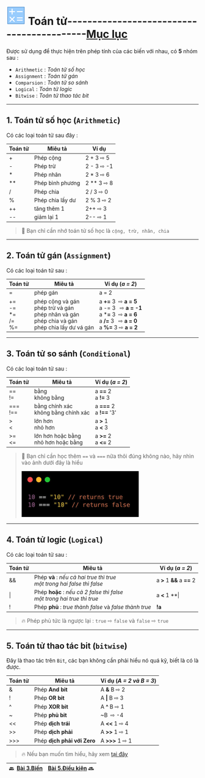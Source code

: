 # ![icons8-math.png](https://raw.githubusercontent.com/Zenfection/Image/master/2021/04/19-18-37-02-icons8-math.png) Toán tử------------------------------------------[Mục lục](https://github.com/Zenfection/Javascript)

Được sử dụng để thực hiện trên phép tính của các biến với nhau, có **5** nhóm sau :

- `Arithmetic` : *Toán tử số học*
- `Assignment` : *Toán tử gán*
- `Comparsion` : *Toán tử so sánh*
- `Logical` : *Toán tử logic*
- `Bitwise` : *Toán tử thao tác bit*

---

## 1. Toán tử số học (`Arithmetic`)

Có các loại toán tử sau đây :  

| Toán tử | Miêu tả          | Ví dụ      |
| ------- | ---------------- | ---------- |
| +       | Phép cộng        | 2 + 3 ⇨ 5  |
| -       | Phép trừ         | 2 - 3 ⇨ -1 |
| *       | Phép nhân        | 2 * 3 ⇨ 6  |
| **      | Phép bình phương | 2 ** 3 ⇨ 8 |
| /       | Phép chia        | 2 / 3 ⇨ 0  |
| %       | Phép chia lấy dư | 2 % 3 ⇨ 2  |
| ++      | tăng thêm 1      | 2++ ⇨ 3    |
| --      | giảm lại 1       | 2-- ⇨ 1    |

> 🤔  Bạn chỉ cần nhớ toán tử số học là `cộng, trừ, nhân, chia`

---

## 2. Toán tử gán (`Assignment`)

Có các loại toán tử sau :

| Toán tử                    | Miêu tả                                                                                                | Ví dụ (*a = 2*)                                                                                                                       |
| -------------------------- | ------------------------------------------------------------------------------------------------------ | ------------------------------------------------------------------------------------------------------------------------------------- |
| =                          | phép gán                                                                                               | a = 2                                                                                                                                 |
| +=<br>-=<br>*=<br>/=<br>%= | phép cộng và gán<br>phép trừ và gán<br>phép nhân và gán<br>phép chia và gán<br>phép chia lấy dư vá gán | a **+=** 3  ⇨ **a = 5**<br>a -= 3   ⇨ **a = -1**<br>a ***=** 3  ⇨ **a = 6**<br>a **/=** 3   ⇨ **a = 0**<br>a **%=** 3 ⇨ **a = 2**<br> |

---

## 3. Toán tử so sánh (`Conditional`)

Có các loại toán tử sau : 

| Toán tử    | Miêu tả                                | Ví dụ (*a = 2*)               |
| ---------- | -------------------------------------- | ----------------------------- |
| ==<br>!=   | bằng<br>không bằng                     | a **==** 2<br>a **!=** 3      |
| ===<br>!== | bằng chính xác<br>không bằng chính xác | a **===** 2 <br>a **!==** '3' |
| ><br><     | lớn hơn<br>nhỏ hơn                     | a **>** 1 <br>a **<** 3       |
| >=<br><=   | lớn hơn hoặc bằng<br>nhỏ hơn hoặc bằng | a **>=** 2 <br>a **<=** 2     |

> 🤔  Bạn chỉ cần học thêm `==` và `===` nữa thôi đúng không nào, hãy nhìn vào ảnh dưới đây là hiểu 
> 
> <img src="https://raw.githubusercontent.com/Zenfection/Image/master/2021/01/22-00-24-13-A%CC%89nh%20chu%CC%A3p%20Ma%CC%80n%20hi%CC%80nh%202021-01-22%20lu%CC%81c%2000.24.04.png" title="" alt="Ảnh chụp Màn hình 2021-01-22 lúc 00.24.04.png" width="307">

---

## 4. Toán tử logic (`Logical`)

Có các loại toán tử sau : 

| Toán tử | Miêu tả                                                                      | Ví dụ (*a = 2*)             |
| ------- | ---------------------------------------------------------------------------- | --------------------------- |
| &&      | Phép **và** : *nếu cả hai true thì true* <br>*một trong hai false thì false* | a **>** 1 **&&** a **==** 2 |
| \|      | Phép **hoặc** : *nếu cả 2 false thì false*<br>*một trong hai true thì true*  | a **<** 1 **\|              |
| !       | Phép **phủ** : *true thành false* và *false thành true*                      | **!a**                      |

> 🔥 Phép phủ tức là ngược lại : `true` ⇨ `false` và `false` ⇨ `true`

---

## 5. Toán tử thao tác bit (`bitwise`)

Đây là thao tác trên `Bit`, các bạn không cần phải hiểu nó quá kỹ, biết là có là được.

| Toán tử | Miêu tả                     | Ví dụ (*A = 2 và B = 3*) |
| ------- | --------------------------- | ------------------------ |
| &       | Phép **And bit**            | A **&** B ⇨ 2            |
| !       | Phép **OR bit**             | A **\|** B ⇨ 3           |
| ^       | Phép **XOR bit**            | A **^** B ⇨ 1            |
| ~       | Phép **phủ bit**            | ~B  ⇨ -4                 |
| <<      | Phép **dịch trái**          | A **<<** 1 ⇨ 4           |
| >>      | Phép **dịch phải**          | A **>>** 1 ⇨ 1           |
| >>>     | Phép **dịch phải với Zero** | A **>>>** 1 ⇨ 1          |

> 🔥  Nếu bạn muốn tìm hiểu, hãy xem [tại đây](https://openplanning.net/12281/cac-toan-tu-bitwise)

| 🔙  [Bài 3.Biến](https://github.com/Zenfection/Javascript/blob/master/Javascript%20Basic/3.Bien.md) | [Bài 5.Điều kiện](https://github.com/Zenfection/Javascript/blob/master/Javascript%20Basic/5.Dieukien.md) 🔜 |
| --------------------------------------------------------------------------------------------------- | ----------------------------------------------------------------------------------------------------------- |
